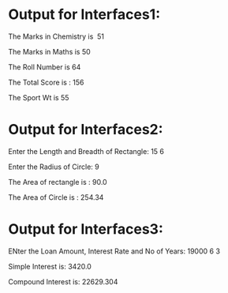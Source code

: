 # Output for Interfaces1:

The Marks in Chemistry is  51

The Marks in Maths is 50

The Roll Number is 64

The Total Score is : 156

The Sport Wt is 55

# Output for Interfaces2:

Enter the Length and Breadth of Rectangle: 15 6

Enter the Radius of Circle: 9

The Area of rectangle is : 90.0

The Area of Circle is : 254.34

# Output for Interfaces3:

ENter the Loan Amount, Interest Rate and No of Years:  19000 6 3

Simple Interest is: 3420.0

Compound Interest is: 22629.304
